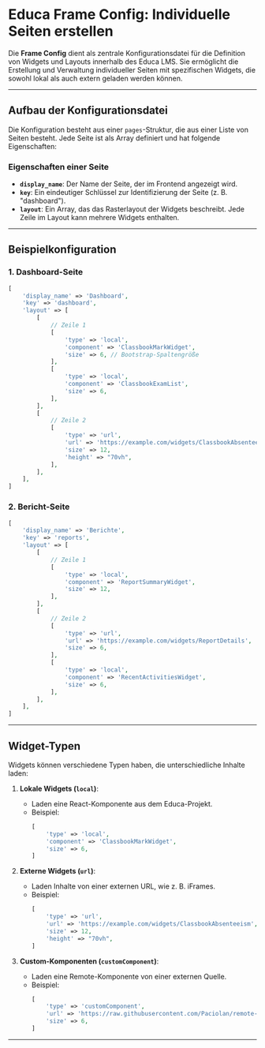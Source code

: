 
# Educa Frame Config: Individuelle Seiten erstellen

Die **Frame Config** dient als zentrale Konfigurationsdatei für die Definition von Widgets und Layouts innerhalb des Educa LMS. Sie ermöglicht die Erstellung und Verwaltung individueller Seiten mit spezifischen Widgets, die sowohl lokal als auch extern geladen werden können.

---

## Aufbau der Konfigurationsdatei

Die Konfiguration besteht aus einer `pages`-Struktur, die aus einer Liste von Seiten besteht. Jede Seite ist als Array definiert und hat folgende Eigenschaften:

### Eigenschaften einer Seite
- **`display_name`**: Der Name der Seite, der im Frontend angezeigt wird.
- **`key`**: Ein eindeutiger Schlüssel zur Identifizierung der Seite (z. B. "dashboard").
- **`layout`**: Ein Array, das das Rasterlayout der Widgets beschreibt. Jede Zeile im Layout kann mehrere Widgets enthalten.

---

## Beispielkonfiguration

### 1. Dashboard-Seite
```php
[
    'display_name' => 'Dashboard',
    'key' => 'dashboard',
    'layout' => [
        [
            // Zeile 1
            [
                'type' => 'local',
                'component' => 'ClassbookMarkWidget',
                'size' => 6, // Bootstrap-Spaltengröße
            ],
            [
                'type' => 'local',
                'component' => 'ClassbookExamList',
                'size' => 6,
            ],
        ],
        [
            // Zeile 2
            [
                'type' => 'url',
                'url' => 'https://example.com/widgets/ClassbookAbsenteeism',
                'size' => 12,
                'height' => "70vh",
            ],
        ],
    ],
]
```

### 2. Bericht-Seite
```php
[
    'display_name' => 'Berichte',
    'key' => 'reports',
    'layout' => [
        [
            // Zeile 1
            [
                'type' => 'local',
                'component' => 'ReportSummaryWidget',
                'size' => 12,
            ],
        ],
        [
            // Zeile 2
            [
                'type' => 'url',
                'url' => 'https://example.com/widgets/ReportDetails',
                'size' => 6,
            ],
            [
                'type' => 'local',
                'component' => 'RecentActivitiesWidget',
                'size' => 6,
            ],
        ],
    ],
]
```

---

## Widget-Typen

Widgets können verschiedene Typen haben, die unterschiedliche Inhalte laden:

1. **Lokale Widgets (`local`)**:
    - Laden eine React-Komponente aus dem Educa-Projekt.
    - Beispiel:
      ```php
      [
          'type' => 'local',
          'component' => 'ClassbookMarkWidget',
          'size' => 6,
      ]
      ```

2. **Externe Widgets (`url`)**:
    - Laden Inhalte von einer externen URL, wie z. B. iFrames.
    - Beispiel:
      ```php
      [
          'type' => 'url',
          'url' => 'https://example.com/widgets/ClassbookAbsenteeism',
          'size' => 12,
          'height' => "70vh",
      ]
      ```

3. **Custom-Komponenten (`customComponent`)**:
    - Laden eine Remote-Komponente von einer externen Quelle.
    - Beispiel:
      ```php
      [
          'type' => 'customComponent',
          'url' => 'https://raw.githubusercontent.com/Paciolan/remote-component/master/examples/remote-components/HelloWorld.js',
          'size' => 6,
      ]
      ```

---
